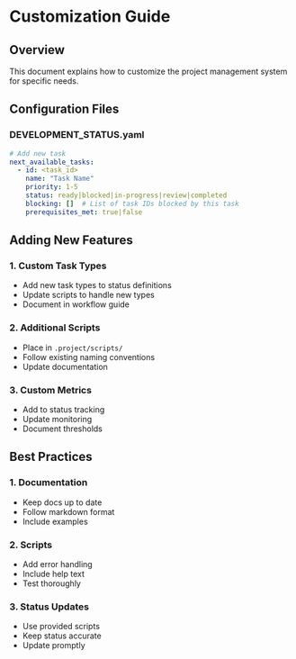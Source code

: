 # Customization Guide

## Overview
This document explains how to customize the project management system for specific needs.

## Configuration Files

### DEVELOPMENT_STATUS.yaml
```yaml
# Add new task
next_available_tasks:
  - id: <task_id>
    name: "Task Name"
    priority: 1-5
    status: ready|blocked|in-progress|review|completed
    blocking: []  # List of task IDs blocked by this task
    prerequisites_met: true|false
```

## Adding New Features

### 1. Custom Task Types
- Add new task types to status definitions
- Update scripts to handle new types
- Document in workflow guide

### 2. Additional Scripts
- Place in `.project/scripts/`
- Follow existing naming conventions
- Update documentation

### 3. Custom Metrics
- Add to status tracking
- Update monitoring
- Document thresholds

## Best Practices

### 1. Documentation
- Keep docs up to date
- Follow markdown format
- Include examples

### 2. Scripts
- Add error handling
- Include help text
- Test thoroughly

### 3. Status Updates
- Use provided scripts
- Keep status accurate
- Update promptly
